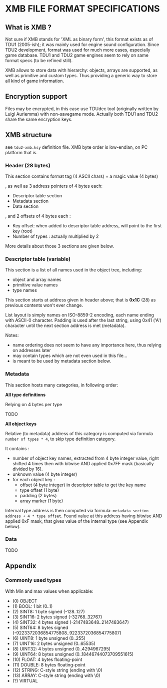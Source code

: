 XMB FILE FORMAT SPECIFICATIONS
==============================

## What is XMB ?
Not sure if XMB stands for 'XML as binary form', this format exists as of TDU1 (2005-ish); it was mainly used for engine sound configuration. Since TDU2 development, format was used for much more cases, especially game database. TDU1 and TDU2 game engines seem to rely on same format specs (to be refined still).

XMB allows to store data with hierarchy: objects, arrays are supported, as well as primitive and custom types. Thus providing a generic way to store all kind of game information.

## Encryption support
Files may be encrypted, in this case use TDUdec tool (originally written by Luigi Auriemma) with non-savegame mode. Actually both TDU1 and TDU2 share the same encryption keys.

## XMB structure
see `tdu2-xmb.ksy` definition file. XMB byte order is low-endian, on PC platform that is.

### Header (28 bytes)
This section contains format tag (4 ASCII chars) + a magic value (4 bytes)

, as well as 3 address pointers of 4 bytes each:
- Descriptor table section
- Metadata section
- Data section

, and 2 offsets of 4 bytes each :
- Key offset: when added to descriptor table address, will point to the first key (root)
- Number of types : actually multiplied by 2

More details about those 3 sections are given below.

### Descriptor table (variable)
This section is a list of all names used in the object tree, including:
- object and array names
- primitive value names
- type names

This section starts at address given in header above; that is **0x1C** (28) as previous contents won't ever change.

List layout is simply names on ISO-8859-2 encoding, each name ending with ASCII-0 character. Padding is used after the last string, using 0x41 ('A') character until the next section address is met (metadata).

Notes: 
- name ordering does not seem to have any importance here, thus relying on addresses later
- may contain types which are not even used in this file...
- is meant to be used by metadata section below.

### Metadata
This section hosts many categories, in following order:

**All type definitions**

Relying on 4 bytes per type

TODO

**All object keys**

Relative (to metadata) address of this category is computed via formula `number of types * 4`, to skip type definition category. 

It contains :
- number of object key names, extracted from 4 byte integer value, right shifted 4 times then with bitwise AND applied 0x7FF mask (basically divided by 16).
- unknown value (4 byte integer)
- for each object key :
    - offset (4 byte integer) in descriptor table to get the key name
    - type offset (1 byte)
    - padding (2 bytes)
    - array marker (1 byte)

Internal type address is then computed via formula: `metadata section address + 4 * type offset`. Found value at this address having bitwise AND applied 0xF mask, that gives value of the internal type (see Appendix below).


### Data

TODO

## Appendix

### Commonly used types

With Min and max values when applicable:

- (0) OBJECT
- (1) BOOL: 1 bit (0..1)
- (2) SINT8: 1 byte signed (-128..127)
- (3) SINT16: 2 bytes signed (-32768..32767)
- (4) SINT32: 4 bytes signed (-2147483648..2147483647)
- (5) SINT64: 8 bytes signed (-9223372036854775808..9223372036854775807)
- (6) UINT8: 1 byte unsigned (0..255)
- (7) UINT16: 2 bytes unsigned (0..65535)
- (8) UINT32: 4 bytes unsigned (0..4294967295)
- (9) UINT64: 8 bytes unsigned (0..18446744073709551615)
- (10) FLOAT: 4 bytes floating-point
- (11) DOUBLE: 8 bytes floating-point
- (12) STRING: C-style string (ending with \0)
- (13) ARRAY: C-style string (ending with \0)
- (?) VIRTUAL
